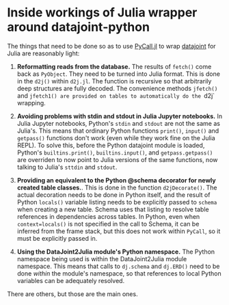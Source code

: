 # Inside workings of Julia wrapper around datajoint-python

The things that need to be done so as to use [PyCall.jl](https://github.com/JuliaPy/PyCall.jl) to wrap [datajoint](https://datajoint.io/) for Julia are reasonably light:

1. **Reformatting reads from the database.** The results of `fetch()` come back as `PyObject`. They need to be turned into Julia format. This is done in the `d2j()` within `d2j.jl`. The function is recursive so that arbitrarily deep structures are fully decoded. The convenience methods `jfetch()` and `jfetch1() are provided on tables to automatically do the `d2j` wrapping.

2. **Avoiding problems with stdin and stdout in Julia Jupyter notebooks.** In Julia Jupyter notebooks, Python's `stdin` and `stdout` are not the same as Julia's. This means that ordinary Python functions `print()`, `input()` and `getpass()` functions don't work (even while they work fine on the Julia REPL). To solve this, before the Python datajoint module is loaded, Python's `builtins.print()`, `builtins.input()`, and `getpass.getpass()` are overriden to now point to Julia versions of the same functions, now talking to Julia's `sttdin` and `stdout`.

3. **Providing an equivalent to the Python @schema decorator for newly created table classes.**.  This is done in the function `d2jDecorate()`. The actual decoration needs to be done in Python itself, and the result of Python `locals()` variable listing needs to be explicitly passed to `schema` when creating a new table. Schema uses that listing to resolve table references in dependencies across tables. In Python, even when `context=locals()` is not specified in the call to Schema, it can be inferred from the frame stack, but this does not work within `PyCall`, so it must be explicitly passed in.

4. **Using the DataJoint2Julia module's Python namespace.** The Python namespace being used is within the DataJoint2Julia module namespace. This means that calls to `dj.schema` and `dj.ERD()` need to be done _within_ the module's namespace, so that references to local Python variables can be adequately resolved.

There are others, but those are the main ones.
